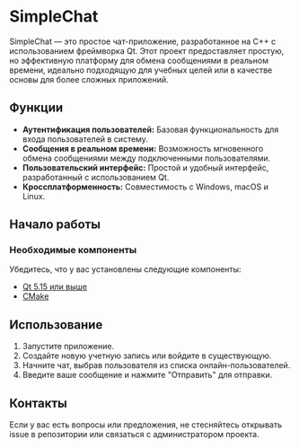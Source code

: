 # SimpleChat

SimpleChat — это простое чат-приложение, разработанное на C++ с использованием фреймворка Qt. Этот проект предоставляет простую, но эффективную платформу для обмена сообщениями в реальном времени, идеально подходящую для учебных целей или в качестве основы для более сложных приложений.

## Функции

- **Аутентификация пользователей:** Базовая функциональность для входа пользователей в систему.
- **Сообщения в реальном времени:** Возможность мгновенного обмена сообщениями между подключенными пользователями.
- **Пользовательский интерфейс:** Простой и удобный интерфейс, разработанный с использованием Qt.
- **Кроссплатформенность:** Совместимость с Windows, macOS и Linux.

## Начало работы

### Необходимые компоненты

Убедитесь, что у вас установлены следующие компоненты:
- [Qt 5.15 или выше](https://www.qt.io/download)
- [CMake](https://cmake.org/download/)

## Использование

1. Запустите приложение.
2. Создайте новую учетную запись или войдите в существующую.
3. Начните чат, выбрав пользователя из списка онлайн-пользователей.
4. Введите ваше сообщение и нажмите "Отправить" для отправки.

## Контакты

Если у вас есть вопросы или предложения, не стесняйтесь открывать issue в репозитории или связаться с администратором проекта.
